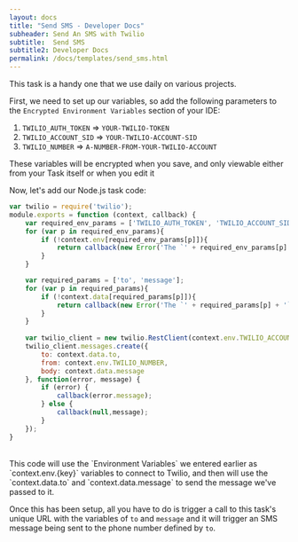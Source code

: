 ```yaml
---
layout: docs
title: "Send SMS - Developer Docs"
subheader: Send An SMS with Twilio
subtitle:  Send SMS
subtitle2: Developer Docs
permalink: /docs/templates/send_sms.html
---
```


This task is a handy one that we use daily on various projects.

First, we need to set up our variables, so add the following parameters to the `Encrypted Environment Variables` section of your IDE:

1. `TWILIO_AUTH_TOKEN` => `YOUR-TWILIO-TOKEN`
2. `TWILIO_ACCOUNT_SID` => `YOUR-TWILIO-ACCOUNT-SID`
3. `TWILIO_NUMBER` => `A-NUMBER-FROM-YOUR-TWILIO-ACCOUNT`

These variables will be encrypted when you save, and only viewable either from your Task itself or when you edit it


Now, let's add our Node.js task code:

```javascript
var twilio = require('twilio');
module.exports = function (context, callback) {
	var required_env_params = ['TWILIO_AUTH_TOKEN', 'TWILIO_ACCOUNT_SID', 'TWILIO_NUMBER'];
	for (var p in required_env_params){
		if (!context.env[required_env_params[p]]){
			return callback(new Error('The `' + required_env_params[p] + '` parameter must be provided in your env   settngs.'));
		}
	}

	var required_params = ['to', 'message'];
	for (var p in required_params){
		if (!context.data[required_params[p]]){
			return callback(new Error('The `' + required_params[p] + '` parameter must be provided.'));
		}
	}
	
	var twilio_client = new twilio.RestClient(context.env.TWILIO_ACCOUNT_SID, context.env.TWILIO_AUTH_TOKEN);
	twilio_client.messages.create({
		to: context.data.to,
		from: context.env.TWILIO_NUMBER,
		body: context.data.message
	}, function(error, message) {
		if (error) {
			callback(error.message);
		} else {
			callback(null,message);
		}
	});
}
```
<br />
This code will use the `Environment Variables` we entered earlier as `context.env.{key}` variables to connect to Twilio, and then will use the `context.data.to` and `context.data.message` to send the message we've passed to it.

Once this has been setup, all you have to do is trigger a call to this task's unique URL with the variables of `to` and `message` and it will trigger an SMS message being sent to the phone number defined by `to`.